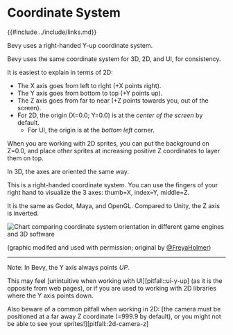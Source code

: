 # Coordinate System

{{#include ../include/links.md}}

Bevy uses a right-handed Y-up coordinate system.

Bevy uses the same coordinate system for 3D, 2D, and UI, for consistency.

It is easiest to explain in terms of 2D:
 - The X axis goes from left to right (+X points right).
 - The Y axis goes from bottom to top (+Y points up).
 - The Z axis goes from far to near (+Z points towards you, out of the screen).
 - For 2D, the origin (X=0.0; Y=0.0) is at the *center of the screen* by default.
   - For UI, the origin is at the *bottom left* corner.

When you are working with 2D sprites, you can put the background on Z=0.0, and
place other sprites at increasing positive Z coordinates to layer them on top.

In 3D, the axes are oriented the same way.

This is a right-handed coordinate system. You can use the fingers of your right
hand to visualize the 3 axes: thumb=X, index=Y, middle=Z.

It is the same as Godot, Maya, and OpenGL. Compared to Unity, the Z axis
is inverted.

![Chart comparing coordinate system orientation in different game engines and 3D software](/img/handedness.png)

(graphic modifed and used with permission; original by [@FreyaHolmer](https://twitter.com/FreyaHolmer))

---

Note: In Bevy, the Y axis always points *UP*.

This may feel [unintuitive when working with UI][pitfall::ui-y-up]
(as it is the opposite from web pages), or if you are used to working with
2D libraries where the Y axis points down.

Also beware of a common pitfall when working in 2D: [the camera must be
positioned at a far away Z coordinate (=999.9 by default), or you might not
be able to see your sprites!][pitfall::2d-camera-z]
